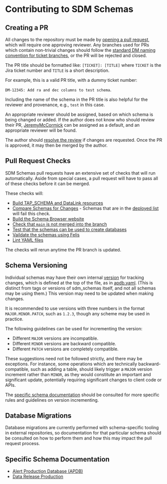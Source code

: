 Contributing to SDM Schemas
===========================

Creating a PR
-------------

All changes to the repository must be made by [opening a pull request](https://github.com/lsst/sdm_schemas/compare), which will require one approving reviewer.
Any branches used for PRs which contain non-trivial changes should follow the [standard DM naming convention for ticket branches](https://developer.lsst.io/work/flow.html#ticket-branches), or the PR will be rejected and closed.

The PR title should be formatted like: `[TICKET]: [TITLE]` where `TICKET` is the Jira ticket number and `TITLE` is a short description.

For example, this is a valid PR title, with a dummy ticket number:

`DM-12345: Add ra and dec columns to test schema`.

Including the name of the schema in the PR title is also helpful for the reviewer and provenance, e.g., `test` in this case.

An appropriate reviewer should be assigned, based on which schema is being changed or added.
If the author does not know who should review their PR, [JeremyMcCormick](https://github.com/JeremyMcCormick) can be assigned as a default, and an appropriate reviewer will be found.

The author should [resolve the review](https://developer.lsst.io/work/flow.html#resolving-a-review) if changes are requested.
Once the PR is approved, it may then be merged by the author.

Pull Request Checks
-------------------

SDM Schemas pull requests have an extensive set of checks that will run automatically.
Aside from special cases, a pull request will have to pass all of these checks before it can be merged.

These checks will:

- [Build TAP_SCHEMA and DataLink resources](.github/workflows/build.yaml)
- [Compare Schemas for Changes](.github/workflows/compare.yaml) - Schemas that are in the [deployed list](./python/lsst/sdm/schemas/deployed-schemas.txt) will fail this check.
- [Build the Schema Browser website](.github/workflows/docs.yaml)
- [Check that `main` is not merged into the branch](.github/workflows/rebase_checker.yaml)
- [Test that the schemas can be used to create databases](.github/workflows/test_databases.yaml)
- [Vaildate the schemas using Felis](.github/workflows/validate.yaml)
- [Lint YAML files](.github/workflows/yamllint.yaml)

The checks will rerun anytime the PR branch is updated.

Schema Versioning
-----------------

Individual schemas may have their own internal [version](https://felis.lsst.io/user-guide/model.html#schema-version) for tracking changes, which is defined at the top of the file, as in [apdb.yaml](./python/lsst/sdm/schemas/apdb.yaml).
(This is distinct from tags or versions of sdm_schemas itself, and not all schemas may be using them.)
This version may need to be updated when making changes.

It is recommended to use versions with three numbers in the format `MAJOR.MINOR.PATCH`, such as `1.2.3`, though any scheme may be used in practice.

The following guidelines can be used for incrementing the version:

- Different `MAJOR` versions are incompatible.
- Different `MINOR` versions are backward compatible.
- Different `PATCH` versions are completely compatible.

These suggestions need not be followed strictly, and there may be exceptions.
For instance, some operations which are technically backward-compatible, such as adding a table, should likely trigger a `MAJOR` version increment rather than `MINOR`, as they would constitute an important and significant update, potentially requiring significant changes to client code or APIs.

The [specific schema documentation](#specific-schema-documentation) should be consulted for more specific rules and guidelines on version incrementing.

Database Migrations
-------------------

Database migrations are currently performed with schema-specific tooling in external repositories, so documentation for that particular schema should be consulted on how to perform them and how this may impact the pull request process.

Specific Schema Documentation
-----------------------------

- [Alert Production Database (APDB)](docs/APDB.md)
- [Data Release Production](docs/DRP.md)
